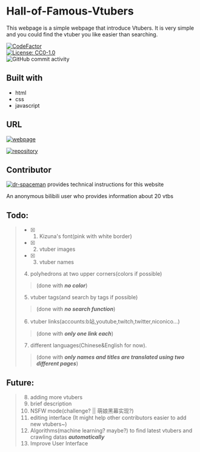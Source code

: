 # Hall-of-Famous-Vtubers

This webpage is a simple webpage that introduce Vtubers. It is very simple and you could find the vtuber you like easier than searching.

[![CodeFactor](https://www.codefactor.io/repository/github/jmmyli/hall-of-famous-vtubers/badge)](https://www.codefactor.io/repository/github/jmmyli/hall-of-famous-vtubers)
<br>
[![License: CC0-1.0](https://img.shields.io/badge/License-CC0--1.0-blue.svg)](https://github.com/JmmyLi/Hall-of-Famous-Vtubers/blob/master/LICENSE.bib)
<br>
![GitHub commit activity](https://img.shields.io/github/commit-activity/y/JmmyLi/Hall-of-Famous-Vtubers)


## Built with
* html
* css
* javascript

## URL
<a href="https://jmmyli.github.io/Hall-of-Famous-Vtubers/Hall%20of%20Famous%20Vtubers.html"><img alt="webpage" src="https://img.shields.io/badge/website-Hall%20of%20Famous%20Vtubers-blue"></a>
<!-- website: https://jmmyli.github.io/Hall-of-Famous-Vtubers/ -->

<a href="https://github.com/JmmyLi/Hall-of-Famous-Vtubers"><img alt="repository" src="https://img.shields.io/badge/repository-Hall--of--Famous--Vtubers-blue"></a>
<!-- repository: https://github.com/JmmyLi/Hall-of-Famous-Vtubers -->

## Contributor
<a href="https://github.com/dr-spaceman"><img alt="dr-spaceman" src="https://img.shields.io/badge/GitHub-dr--spaceman-blue?logo=github"></a>
provides technical instructions for this website

<!-- dr-spaceman: https://github.com/dr-spaceman provides technical instructions for this website -->

An anonymous bilibili user who provides information about 20 vtbs

## Todo:
> - [x] 1. Kizuna's font(pink with white border)
> - [x] 2. vtuber images
> - [x] 3. vtuber names
> 4. polyhedrons at two upper corners(colors if possible)
> > (done with ___no color___)
> 5. vtuber tags(and search by tags if possible)
> > (done with ___no search function___)
> 6. vtuber links(accounts:b站,youtube,twitch,twitter,niconico...)
> > (done with ___only one link each___)
> 7. different languages(Chinese&English for now).
> > (done with ___only names and titles are translated using two different pages___)

## Future:
> 8. adding more vtubers
> 9. brief description
> 10. NSFW mode(challenge? || 萌娘黑幕实现?)
> 11. editing interface (It might help other contributors easier to add new vtubers~)
> 12. Algorithms(machine learning? maybe?) to find latest vtubers and crawling datas ___automatically___
> 13. Improve User Interface

